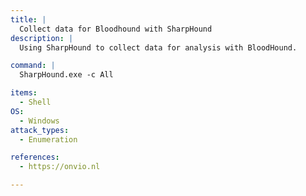 ```yaml
---
title: |
  Collect data for Bloodhound with SharpHound
description: |
  Using SharpHound to collect data for analysis with BloodHound.

command: |
  SharpHound.exe -c All

items:
  - Shell
OS:
  - Windows
attack_types:
  - Enumeration

references:
  - https://onvio.nl

---
```

